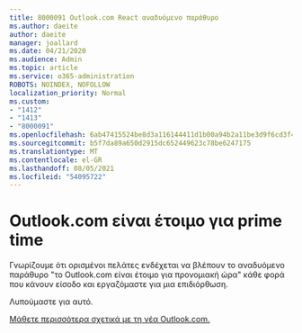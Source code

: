 ```yaml
---
title: 8000091 Outlook.com React αναδυόμενο παράθυρο
ms.author: daeite
author: daeite
manager: joallard
ms.date: 04/21/2020
ms.audience: Admin
ms.topic: article
ms.service: o365-administration
ROBOTS: NOINDEX, NOFOLLOW
localization_priority: Normal
ms.custom:
- "1412"
- "1413"
- "8000091"
ms.openlocfilehash: 6ab47415524be8d3a116144411d1b00a94b2a11be3d9f6cd3f4a755b235bf2c4
ms.sourcegitcommit: b5f7da89a650d2915dc652449623c78be6247175
ms.translationtype: MT
ms.contentlocale: el-GR
ms.lasthandoff: 08/05/2021
ms.locfileid: "54095722"
---
```

# <a name="outlookcom-is-ready-for-prime-time"></a>Outlook.com είναι έτοιμο για prime time

Γνωρίζουμε ότι ορισμένοι πελάτες ενδέχεται να βλέπουν το αναδυόμενο παράθυρο "το Outlook.com είναι έτοιμο για προνομιακή ώρα" κάθε φορά που κάνουν είσοδο και εργαζόμαστε για μια επιδιόρθωση.

Λυπούμαστε για αυτό.

[Μάθετε περισσότερα σχετικά με τη νέα Outlook.com.](https://support.office.com/article/40676ad0-c831-45ac-a023-5be633be798d?wt.mc_id=Office_Outlook_com_Alchemy)